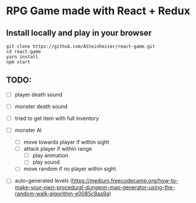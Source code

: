 # RPG Game made with React + Redux

## Install locally and play in your browser
```
git clone https://github.com/ASteinheiser/react-game.git
cd react-game
yarn install
npm start
```

## TODO:
- [ ] player death sound
- [ ] monster death sound

- [ ] tried to get item with full inventory

- [ ] monster AI
  - [ ] move towards player if within sight
  - [ ] attack player if within range
    - [ ] play animation
    - [ ] play sound
  - [ ] move random if no player within sight
- [ ] auto-generated levels (https://medium.freecodecamp.org/how-to-make-your-own-procedural-dungeon-map-generator-using-the-random-walk-algorithm-e0085c8aa9a)
